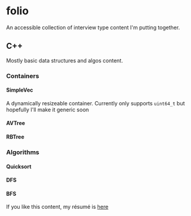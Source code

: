 # folio

An accessible collection of interview type content I'm putting together.

## C++

Mostly basic data structures and algos content.

### Containers

#### SimpleVec

A dynamically resizeable container. Currently only supports `uint64_t` but hopefully I'll make it generic soon

#### AVTree

#### RBTree

### Algorithms

#### Quicksort

#### DFS

#### BFS

If you like this content, my résumé is [here](https://derekrodriguez.dev/resume.pdf)
